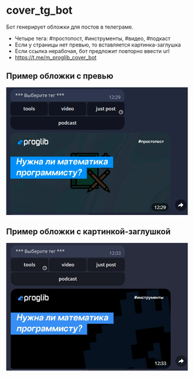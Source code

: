 # cover_tg_bot
Бот генерирует обложки для постов в телеграме.
- Четыре тега: #простопост, #инструменты, #видео, #подкаст
- Если у страницы нет превью, то вставляется картинка-заглушка
- Если ссылка нерабочая, бот предложит повторно ввести url
- https://t.me/m_proglib_cover_bot


## Пример обложки с превью
![Пример обложки с превью](https://github.com/tttdddnet/cover_tg_bot/blob/main/tgbot3.png)

## Пример обложки с картинкой-заглушкой
![Пример обложки с картинкой-заглушкой](https://github.com/tttdddnet/cover_tg_bot/blob/main/tgbot1.png)
